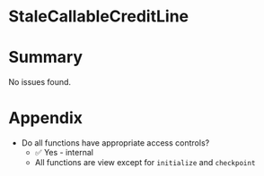 # StaleCallableCreditLine

# Summary

No issues found.

# Appendix

- Do all functions have appropriate access controls?
  - ✅ Yes - internal
  - All functions are view except for `initialize` and `checkpoint`
